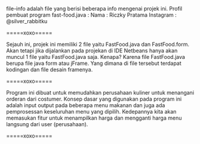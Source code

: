 file-info adalah file yang berisi beberapa info mengenai projek ini.
Profil pembuat program fast-food.java :
Nama : Riczky Pratama
Instagram : @silver_rabbitku

=====xoxo=====

Sejauh ini, projek ini memiliki 2 file yaitu FastFood.java dan FastFood.form.
Akan tetapi jika dijalankan pada projekan di IDE Netbeans hanya akan muncul 1 file yaitu FastFood.java saja. Kenapa?
Karena file FastFood.java berupa file java form atau jFrame. Yang dimana di file tersebut terdapat kodingan dan file desain framenya.

=====xoxo=====

Program ini dibuat untuk memudahkan perusahaan kuliner untuk menangani orderan dari costumer. Konsep dasar yang digunakan pada program ini adalah input output pada beberapa menu makanan dan juga ada pemprosessan keseluruhan menu yang dipilih. Kedepannya kita akan memasukan fitur untuk menampilkan harga dan mengganti harga menu langsung dari user (perusahaan).

=====xoxo=====
